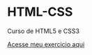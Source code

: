 # HTML-CSS
Curso de HTML5 e CSS3

<a href="https://matheusrocha0707.github.io/HTML-CSS/Desafios/De010b/android.html">Acesse meu exercicio aqui</a>
